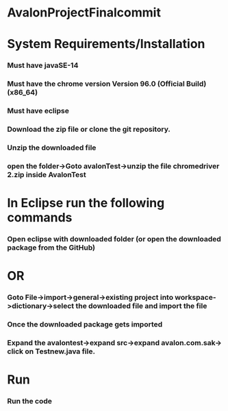 # AvalonProjectFinalcommit



# System Requirements/Installation
### Must have javaSE-14
### Must have the chrome version Version 96.0 (Official Build) (x86_64)
### Must have eclipse

### Download the zip file or clone the git repository.
### Unzip the downloaded file
### open the folder->Goto avalonTest->unzip the file chromedriver 2.zip inside AvalonTest

# In Eclipse run the following commands
### Open eclipse with downloaded folder (or open the downloaded package from the GitHub) 
  # OR
### Goto File->import->general->existing project into workspace->dictionary->select the downloaded file and import the file
### Once the downloaded package gets imported 
### Expand the avalontest->expand src->expand avalon.com.sak-> click on Testnew.java file.

 
# Run
### Run the code 
